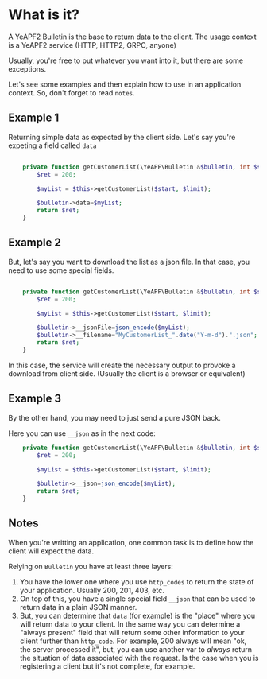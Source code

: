 

# What is it?

A YeAPF2 Bulletin is the base to return data to the client. The usage context is a YeAPF2 service (HTTP, HTTP2, GRPC, anyone)

Usually, you're free to put whatever you want into it, but there are some exceptions.

Let's see some examples and then explain how to use in an application context. So, don't forget to read `notes`.

## Example 1

Returning simple data as expected by the client side. Let's say you're expeting a field called `data`

```php

    private function getCustomerList(\YeAPF\Bulletin &$bulletin, int $start, int $limt) {
        $ret = 200;

        $myList = $this->getCustomerList($start, $limit);

        $bulletin->data=$myList;
        return $ret;
    }
```

## Example 2

But, let's say you want to download the list as a json file. In that case, you need to use some special fields.

```php

    private function getCustomerList(\YeAPF\Bulletin &$bulletin, int $start, int $limt) {
        $ret = 200;

        $myList = $this->getCustomerList($start, $limit);

        $bulletin->__jsonFile=json_encode($myList);
        $bulletin->__filename="MyCustomerList_".date("Y-m-d").".json";
        return $ret;
    }
```
In this case, the service will create the necessary output to provoke a download from client side. (Usually the client is a browser or equivalent)

## Example 3

By the other hand, you may need to just send a pure JSON back.

Here you can use `__json` as in the next code:

```php
    private function getCustomerList(\YeAPF\Bulletin &$bulletin, int $start, int $limt) {
        $ret = 200;

        $myList = $this->getCustomerList($start, $limit);

        $bulletin->__json=json_encode($myList);
        return $ret;
    }
```

## Notes

When you're writting an application, one common task is to define how the client will expect the data.

Relying on `Bulletin` you have at least three layers:
  1. You have the lower one where you use `http_codes` to return the state of your application. Usually 200, 201, 403, etc.
  2. On top of this, you have a single special field `__json` that can be used to return data in a plain JSON manner.
  3. But, you can determine that `data` (for example) is the "place"  where you will return data to your client. In the same way you can determine a "always present" field that will return some other information to your client further than `http_code`. For example, 200 always will mean "ok, the server processed it", but, you can use another var to *always*  return the situation of data associated with the request. Is the case when you is registering a client but it's not complete, for example.


